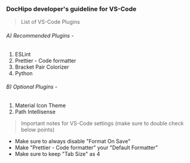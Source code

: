 ### DocHipo developer's guideline for VS-Code

>  List of VS-Code Plugins

###### A) Recommended Plugins -
1) ESLint
2) Prettier - Code formatter
3) Bracket Pair Colorizer
4) Python

###### B) Optional Plugins -
1) Material Icon Theme
2) Path Intellisense

>  Important notes for VS-Code settings (make sure to double check below points)

- Make sure to always disable "Format On Save"
- Make "Prettier - Code formatter" your "Default Formatter"
- Make sure to keep "Tab Size" as 4
